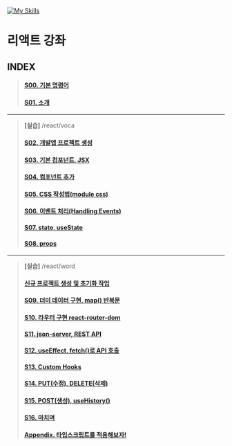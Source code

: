 [![My Skills](https://skillicons.dev/icons?heiht="10"&i=nodejs,vscode,js,react&theme=light)](https://www.youtube.com/playlist?list=PLZKTXPmaJk8J_fHAzPLH8CJ_HO_M33e7-)

# 리액트 강좌

## INDEX
 
> #### [S00. 기본 명령어                                  ][lect-s00]
> #### [S01. 소개                                        ][lect-s01]
---
> **[실습]** /react/voca
> #### [S02. 개발앱 프로젝트 생성    		      ][lect-s02]
> #### [S03. 기본 컴포넌트, JSX			         ][lect-s03]
> #### [S04. 컴포넌트 추가 			             ][lect-s04]
> #### [S05. CSS 작성법(module css)		        ][lect-s05]
> #### [S06. 이벤트 처리(Handling Events)	     ][lect-s06]
> #### [S07. state, useState			       ][lect-s07]
> #### [S08. props					           ][lect-s08]
---
> **[실습]** /react/word
> #### [신규 프로젝트 생성 및 초기화 작업            ][lect-new]
> #### [S09. 더미 데이터 구현, map() 반복문	        ][lect-s09]
> #### [S10. 라우터 구현 react-router-dom	      ][lect-s10]
> #### [S11. json-server, REST API		         ][lect-s11]
> #### [S12. useEffect, fetch()로 API 호출	      ][lect-s12]
> #### [S13. Custom Hooks			             ][lect-s13]
> #### [S14. PUT(수정), DELETE(삭제)		      ][lect-s14]
> #### [S15. POST(생성), useHistory()		      ][lect-s15]
> #### [S16. 마치며				                  ][lect-s16]
> #### [Appendix. 타입스크립트를 적용해보자!         ][lect-appendix] 

[lect-s00]: s00_commands.md
[lect-s01]: s01_intro.md
[lect-s02]: s02_create_app.md
[lect-s03]: s03_component_jsx.md
[lect-s04]: s04_add_component.md
[lect-s05]: s05_module_css.md
[lect-s06]: s06_handling_events.md
[lect-s07]: s07_state_useState.md
[lect-s08]: s08_props.md
[lect-new]: s09_create_project.md
[lect-s09]: s09_read_data.md
[lect-s10]: s10_router.md
[lect-s11]: s11_json_server.md
[lect-s12]: s12_use_effect.md
[lect-s13]: s13_custom_hooks.md
[lect-s14]: s14_put_delete.md
[lect-s15]: s15_post_usehistory.md
[lect-s16]: s16_review.md
[lect-appendix]: s20_appendix.md



